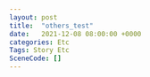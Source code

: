 ```yaml
---
layout: post
title:  "others_test"
date:   2021-12-08 08:00:00 +0000
categories: Etc
Tags: Story Etc
SceneCode: []
---
```

